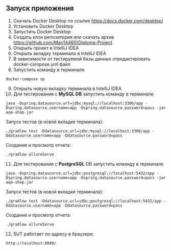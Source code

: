 ## Запуск приложения

1. Скачать Docker Desktop по ссылке https://docs.docker.com/desktop/
2. Установить Docker Desktop
3. Запустить Docker Desktop
4. Создать клон репозитория или скачать архив https://github.com/Mari14460/Diploma-Project
5. Открыть проект в IntelliJ IDEA
6. Открыть вкладку терминала в IntelliJ IDEA
7. В зависимости от тестируемой базы данных отредактировать docker-compose.yml файл
8. Запустить команду в терминале
```
docker-compose up
```
9. Открыть новую вкладку терминала в IntelliJ IDEA
10. Для тестирования с **MySQL DB** запустить команду в терминале
```
java -Dspring.datasource.url=jdbc:mysql://localhost:3306/app -Dspring.datasource.username=app -Dspring.datasource.password=pass -jar aqa-shop.jar
```
Запуск тестов (в новой вкладке терминала):
```
./gradlew test -Ddatasource.url=jdbc:mysql://localhost:3306/app -Ddatasource.username=app -Ddatasource.password=pass
```
Создание и просмотр отчета:
```
./gradlew allureServe
```

11. Для тестирования с **PostgreSQL** DB запустить команду в терминале
```
java -Dspring.datasource.url=jdbc:postgresql://localhost:5432/app -Dspring.datasource.username=app -Dspring.datasource.password=pass -jar aqa-shop.jar
```
Запуск тестов (в новой вкладке терминала):
```
./gradlew test -Ddatasource.url=jdbc:postgresql://localhost:5432/app -Ddatasource.username=app -Ddatasource.password=pass
```
Создание и просмотр отчета:
```
./gradlew allureServe
```
12. SUT работает по адресу в браузере:
```
http://localhost:8080/
```

